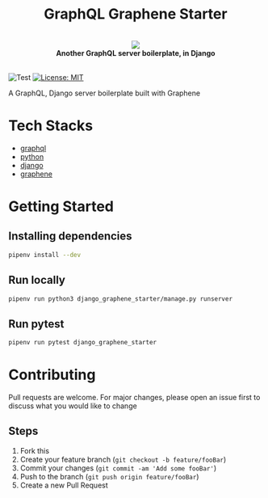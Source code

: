 <h1 align="center"><strong>GraphQL Graphene Starter</strong></h1>

<br />

<div align="center"><img src="https://imgur.com/VsyWctC.png" /></div>

<div align="center"><strong>Another GraphQL server boilerplate, in Django</strong></div>

<br />

![Test](https://github.com/ngshiheng/django-graphene-starter/workflows/test/badge.svg)
[![License: MIT](https://img.shields.io/badge/License-MIT-green.svg)](https://github.com/ngshiheng/django-graphene-starter/blob/master/LICENSE)

A GraphQL, Django server boilerplate built with Graphene

# Tech Stacks

- [graphql](https://graphql.org/)
- [python](https://www.python.org/)
- [django](https://www.djangoproject.com/)
- [graphene](https://docs.graphene-python.org/projects/django/en/latest/)

# Getting Started

## Installing dependencies

```sh
pipenv install --dev
```

## Run locally

```sh
pipenv run python3 django_graphene_starter/manage.py runserver
```

## Run pytest

```sh
pipenv run pytest django_graphene_starter
```

# Contributing

Pull requests are welcome. For major changes, please open an issue first to discuss what you would like to change

## Steps

1. Fork this
2. Create your feature branch (`git checkout -b feature/fooBar`)
3. Commit your changes (`git commit -am 'Add some fooBar'`)
4. Push to the branch (`git push origin feature/fooBar`)
5. Create a new Pull Request
